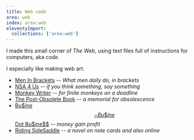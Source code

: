 ```yaml
---
title: Web code
area: web
index: area:web
eleventyImport:
  collections: ['area:web']
---
```


I made this small corner of _The Web_,
using text files full of
instructions for computers,
aka _code_.

<!-- intro -->

I especially like making web art:

- [Men In Brackets](https://men.mia.wtf/)
  -- _What men daily do, in brackets_
- [NSA 4 Us](https://nsa4.us/)
  -- _if you think something, say something_
- [Monkey Writer](https://monkey.writr.art/)
  -- _for finite monkeys on a deadline_
- [The Post-Obsolete Book](https://post-obsolete.com/)
  -- _a memorial for obsolescence_
- [Bu\$ine$$-Bu\$ine$$ Dot Bu\$ine$$](https://business-business.business/)
  -- _money gain profit_
- [Riding SideSaddle](https://ridingsidesaddle.com/)
  -- _a novel on note cards and also online_
